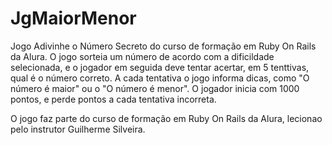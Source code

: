 # JgMaiorMenor
Jogo Adivinhe o Número Secreto do curso de formação em Ruby On Rails da Alura.
O jogo sorteia um número de acordo com a dificildade selecionada, e o jogador em seguida deve tentar acertar, em 5 tenttivas, qual é o número correto.
A cada tentativa o jogo informa dicas, como "O número é maior" ou o "O número é menor". O jogador inicia com 1000 pontos, e perde pontos a cada tentativa incorreta. 

O jogo faz parte do curso de formação em Ruby On Rails da Alura, lecionao pelo instrutor Guilherme Silveira. 
